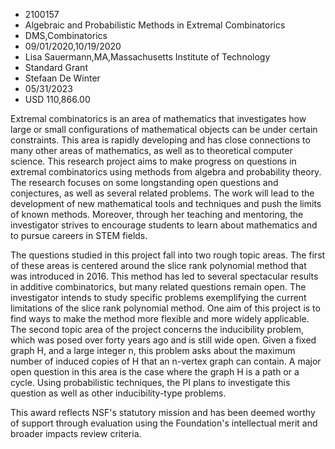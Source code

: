 
* 2100157
* Algebraic and Probabilistic Methods in Extremal Combinatorics
* DMS,Combinatorics
* 09/01/2020,10/19/2020
* Lisa Sauermann,MA,Massachusetts Institute of Technology
* Standard Grant
* Stefaan De Winter
* 05/31/2023
* USD 110,866.00

Extremal combinatorics is an area of mathematics that investigates how large or
small configurations of mathematical objects can be under certain constraints.
This area is rapidly developing and has close connections to many other areas of
mathematics, as well as to theoretical computer science. This research project
aims to make progress on questions in extremal combinatorics using methods from
algebra and probability theory. The research focuses on some longstanding open
questions and conjectures, as well as several related problems. The work will
lead to the development of new mathematical tools and techniques and push the
limits of known methods. Moreover, through her teaching and mentoring, the
investigator strives to encourage students to learn about mathematics and to
pursue careers in STEM fields.

The questions studied in this project fall into two rough topic areas. The first
of these areas is centered around the slice rank polynomial method that was
introduced in 2016. This method has led to several spectacular results in
additive combinatorics, but many related questions remain open. The investigator
intends to study specific problems exemplifying the current limitations of the
slice rank polynomial method. One aim of this project is to find ways to make
the method more flexible and more widely applicable. The second topic area of
the project concerns the inducibility problem, which was posed over forty years
ago and is still wide open. Given a fixed graph H, and a large integer n, this
problem asks about the maximum number of induced copies of H that an n-vertex
graph can contain. A major open question in this area is the case where the
graph H is a path or a cycle. Using probabilistic techniques, the PI plans to
investigate this question as well as other inducibility-type problems.

This award reflects NSF's statutory mission and has been deemed worthy of
support through evaluation using the Foundation's intellectual merit and broader
impacts review criteria.

